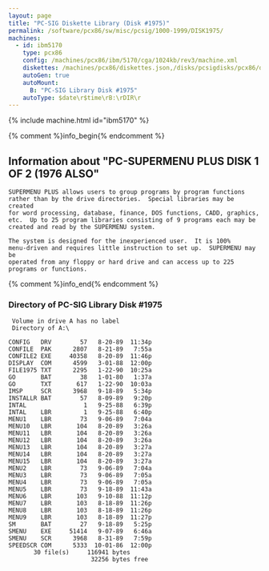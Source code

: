 ```yaml
---
layout: page
title: "PC-SIG Diskette Library (Disk #1975)"
permalink: /software/pcx86/sw/misc/pcsig/1000-1999/DISK1975/
machines:
  - id: ibm5170
    type: pcx86
    config: /machines/pcx86/ibm/5170/cga/1024kb/rev3/machine.xml
    diskettes: /machines/pcx86/diskettes.json,/disks/pcsigdisks/pcx86/diskettes.json
    autoGen: true
    autoMount:
      B: "PC-SIG Library Disk #1975"
    autoType: $date\r$time\rB:\rDIR\r
---
```


{% include machine.html id="ibm5170" %}

{% comment %}info_begin{% endcomment %}

## Information about "PC-SUPERMENU PLUS DISK 1 OF 2 (1976 ALSO"

    SUPERMENU PLUS allows users to group programs by program functions
    rather than by the drive directories.  Special libraries may be created
    for word processing, database, finance, DOS functions, CADD, graphics,
    etc.  Up to 25 program libraries consisting of 9 programs each may be
    created and read by the SUPERMENU system.
    
    The system is designed for the inexperienced user.  It is 100%
    menu-driven and requires little instruction to set up.  SUPERMENU may be
    operated from any floppy or hard drive and can access up to 225
    programs or functions.
{% comment %}info_end{% endcomment %}


### Directory of PC-SIG Library Disk #1975

     Volume in drive A has no label
     Directory of A:\

    CONFIG   DRV        57   8-20-89  11:34p
    CONFILE  PAK      2807   8-21-89   7:55a
    CONFILE2 EXE     40358   8-20-89  11:46p
    DISPLAY  COM      4599   3-01-88  12:00p
    FILE1975 TXT      2295   1-22-90  10:25a
    GO       BAT        38   1-01-80   1:37a
    GO       TXT       617   1-22-90  10:03a
    IMSP     SCR      3968   9-18-89   5:34p
    INSTALLR BAT        57   8-09-89   9:20p
    INTAL                1   9-25-88   6:39p
    INTAL    LBR         1   9-25-88   6:40p
    MENU1    LBR        73   9-06-89   7:04a
    MENU10   LBR       104   8-20-89   3:26a
    MENU11   LBR       104   8-20-89   3:26a
    MENU12   LBR       104   8-20-89   3:26a
    MENU13   LBR       104   8-20-89   3:27a
    MENU14   LBR       104   8-20-89   3:27a
    MENU15   LBR       104   8-20-89   3:27a
    MENU2    LBR        73   9-06-89   7:04a
    MENU3    LBR        73   9-06-89   7:05a
    MENU4    LBR        73   9-06-89   7:05a
    MENU5    LBR        73   9-18-89  11:43a
    MENU6    LBR       103   9-10-88  11:12p
    MENU7    LBR       103   8-18-89  11:26p
    MENU8    LBR       103   8-18-89  11:26p
    MENU9    LBR       103   8-18-89  11:27p
    SM       BAT        27   9-18-89   5:25p
    SMENU    EXE     51414   9-07-89   6:46a
    SMENU    SCR      3968   8-31-89   7:59p
    SPEEDSCR COM      5333  10-01-86  12:00p
           30 file(s)     116941 bytes
                           32256 bytes free
